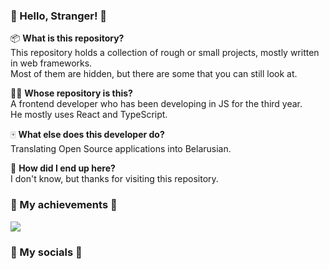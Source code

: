 ### 🤚 Hello, Stranger! 🤚

📦 **What is this repository?**  
This repository holds a collection of rough or small projects, mostly written in web frameworks.  
Most of them are hidden, but there are some that you can still look at.

👨‍💻 **Whose repository is this?**  
A frontend developer who has been developing in JS for the third year.  
He mostly uses React and TypeScript.

🀄️ **What else does this developer do?**  
Translating Open Source applications into Belarusian.

🌚 **How did I end up here?**  
I don't know, but thanks for visiting this repository.


### 🎯 My achievements 🎯  

[<img src="https://www.codewars.com/users/vokaEntropy/badges/micro">](<https://www.codewars.com/users/vokaEntropy>)

### 🪪 My socials 🪪
